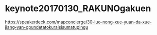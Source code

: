 # keynote20170130_RAKUNOgakuen
https://speakerdeck.com/mapconcierge/30-luo-nong-xue-yuan-da-xue-jiang-yan-opundetatokuraisisumatupingu
